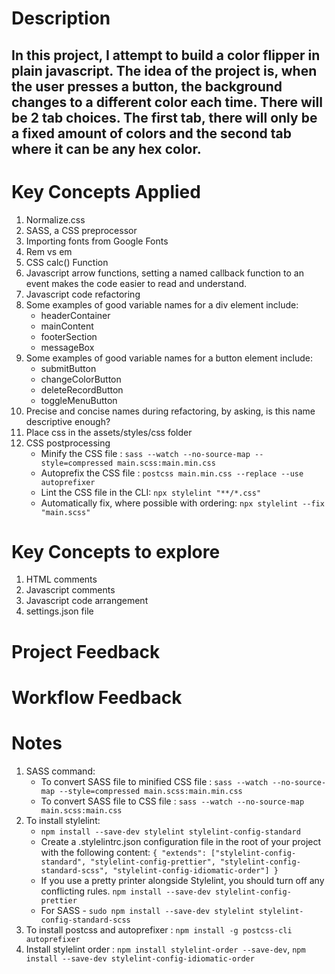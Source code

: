 # Description

## In this project, I attempt to build a color flipper in plain javascript. The idea of the project is, when the user presses a button, the background changes to a different color each time. There will be 2 tab choices. The first tab, there will only be a fixed amount of colors and the second tab where it can be any hex color.

# Key Concepts Applied

1. Normalize.css
2. SASS, a CSS preprocessor
3. Importing fonts from Google Fonts
4. Rem vs em
5. CSS calc() Function
6. Javascript arrow functions, setting a named callback function to an event makes the code easier to read and understand.
7. Javascript code refactoring
8. Some examples of good variable names for a div element include:
   - headerContainer
   - mainContent
   - footerSection
   - messageBox
9. Some examples of good variable names for a button element include:
   - submitButton
   - changeColorButton
   - deleteRecordButton
   - toggleMenuButton
10. Precise and concise names during refactoring, by asking, is this name descriptive enough?
11. Place css in the assets/styles/css folder
12. CSS postprocessing
    - Minify the CSS file : `sass --watch --no-source-map --style=compressed main.scss:main.min.css`
    - Autoprefix the CSS file : `postcss main.min.css --replace --use autoprefixer`
    - Lint the CSS file in the CLI: `npx stylelint "**/*.css"`
    - Automatically fix, where possible with ordering: `npx stylelint --fix "main.scss"`

# Key Concepts to explore

1. HTML comments
2. Javascript comments
3. Javascript code arrangement
4. settings.json file

# Project Feedback

# Workflow Feedback

# Notes

1. SASS command:
   - To convert SASS file to minified CSS file : `sass --watch --no-source-map --style=compressed main.scss:main.min.css`
   - To convert SASS file to CSS file : `sass --watch --no-source-map main.scss:main.css`
2. To install stylelint:
    - `npm install --save-dev stylelint stylelint-config-standard`
    - Create a .stylelintrc.json configuration file in the root of your project with the following content: ```{
        "extends": ["stylelint-config-standard", "stylelint-config-prettier", "stylelint-config-standard-scss", "stylelint-config-idiomatic-order"]
        } ```
    - If you use a pretty printer alongside Stylelint, you should turn off any conflicting rules. `npm install --save-dev stylelint-config-prettier`
    - For SASS - `sudo npm install --save-dev stylelint stylelint-config-standard-scss`
3. To install postcss and autoprefixer : `npm install -g postcss-cli autoprefixer`
4. Install stylelint order : `npm install stylelint-order --save-dev`, `npm install --save-dev stylelint-config-idiomatic-order`
